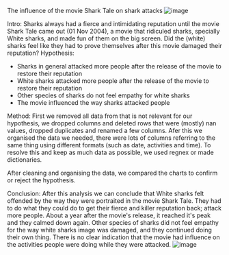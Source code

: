 The influence of the movie Shark Tale on shark attacks
![image](https://user-images.githubusercontent.com/121023453/215592868-b263d605-67d5-44ba-b7f3-32473513e434.png)

Intro:
Sharks always had a fierce and intimidating reputation until the movie Shark Tale came out (01 Nov 2004), a movie that ridiculed sharks, specially White sharks, and made fun of them on the big screen. Did the (white) sharks feel like they had to prove themselves after this movie damaged their reputation? Hypothesis:

- Sharks in general attacked more people after the release of the movie to restore their reputation
- White sharks attacked more people after the release of the movie to restore their reputation
- Other species of sharks do not feel empathy for white sharks
- The movie influenced the way sharks attacked people

Method:
First we removed all data from that is not relevant for our hypothesis, we dropped columns and deleted rows that were (mostly) nan values, dropped duplicates and renamed a few columns.
Afer this we organised the data we needed, there were lots of columns referring to the same thing using different formats (such as date, activities and time). To resolve this and keep as much data as possible, we used regnex or made dictionaries.

After cleaning and organising the data, we compared the charts to confirm or reject the hypothesis.

Conclusion:
After this analysis we can conclude that White sharks felt offended by the way they were portraited in the movie Shark Tale. They had to do what they could do to get their fierce and killer reputation back; attack more people. About a year after the movie's release, it reached it's peak and they calmed down again. Other species of sharks did not feel empathy for the way white sharks image was damaged, and they continued doing their own thing. There is no clear indication that the movie had influence on the activities people were doing while they were attacked.
![image](https://user-images.githubusercontent.com/121023453/215592922-23e99308-30f7-48cc-830e-73c864d873a7.png)

